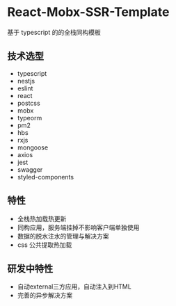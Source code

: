 # React-Mobx-SSR-Template

基于 typescript 的的全栈同构模板

## 技术选型

- typescript
- nestjs
- eslint
- react
- postcss
- mobx
- typeorm
- pm2
- hbs
- rxjs
- mongoose
- axios
- jest
- swagger
- styled-components

## 特性

- 全栈热加载热更新
- 同构应用，服务端挂掉不影响客户端单独使用
- 数据的脱水注水的管理与解决方案
- css 公共提取热加载

## 研发中特性

- 自动external三方应用，自动注入到HTML
- 完善的异步解决方案

